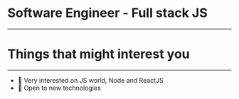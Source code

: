 # Software Engineer - Full stack JS
---

# Things that might interest you
---
* 👾 Very interested on JS world, Node and ReactJS
* 👾 Open to new technologies
